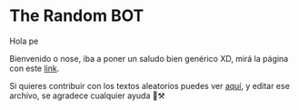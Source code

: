 # The Random BOT
Hola pe

Bienvenido o nose, iba a poner un saludo bien genérico XD, mirá la página con este [link](https://therandombot.xyz).

Si quieres contribuir con los textos aleatorios puedes ver [aquí](https://github.com/GalaxyM4/therandombot-web/blob/main/src/lang/spanish.json), y editar ese archivo, se agradece cualquier ayuda 🦤⚒️
